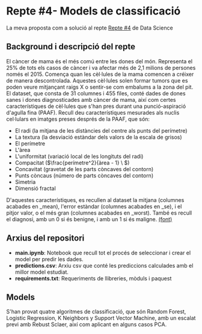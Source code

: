# Repte #4- Models de classificació
La meva proposta com a solució al repte [Repte #4](https://nuwe.io/challenge/repte-4-models-de-classificacio) de Data Science

## Background i descripció del repte
El càncer de mama és el més comú entre les dones del món. Representa el 25% de tots els casos de càncer i va afectar més de 2,1 milions de persones només el 2015. Comença quan les cèl·lules de la mama comencen a créixer de manera descontrolada. Aquestes cèl·lules solen formar tumors que es poden veure mitjançant raigs X o sentir-se com embalums a la zona del pit.
El dataset, que consta de 31 columnes i 455 files, conté dades de dones sanes i dones diagnosticades amb càncer de mama, així com certes característiques de cèl·lules que s'han pres durant una punció-aspiració d'agulla fina (PAAF). Recull deu característiques mesurades als nuclis cel·lulars en imatges preses després de la PAAF, que són:
* El radi (la mitjana de les distàncies del centre als punts del perímetre)
* La textura (la desviació estàndar dels valors de la escala de grisos)
* El perímetre
* L'àrea
* L'uniformitat (variació local de les longituts del radi)
* Compacitat ($\frac{perímetre^2}{àrea - 1} \\ $)
* Concavitat (gravetat de les parts còncaves del contorn)
* Punts còncaus (número de parts còncaves del contorn)
* Simetria
* Dimensió fractal

D'aquestes característiques, es recullen al dataset la mitjana (columnes acabades en \_mean), l'error estàndar (columnes acabades en \_se), i el pitjor valor, o el més gran (columnes acabades en \_worst). També es recull el diagnosi, amb un 0 si és benigne, i amb un 1 si és maligne. 
[(font)](https://archive.ics.uci.edu/ml/datasets/Breast+Cancer+Wisconsin+%28Diagnostic%29)

## Arxius del repositori

  * __main.ipynb__: Notebook que recull tot el procés de seleccionar i crear el model per predir les dades.
  * __predictions.csv__: Arxiu csv que conté les prediccions calculades amb el millor model estudiat.
  * __requirements.txt__: Requeriments de llibreries, mòduls i paquest
  
  ## Models 
S'han provat quatre algoritmes de classificació, que són Random Forest, Logistic Regression, K Neighbors y Support Vector Machine, amb un escalat previ amb Rebust Sclaer, així com aplicant en alguns casos PCA.
